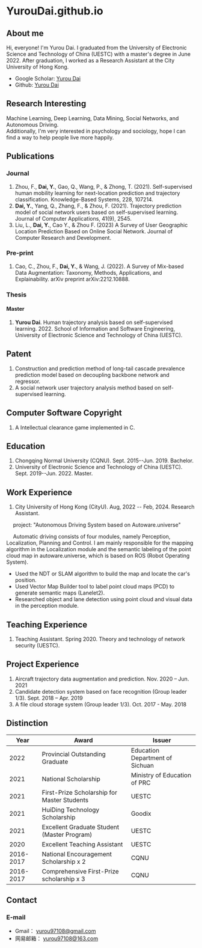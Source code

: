 # YurouDai.github.io

## About me
Hi, everyone! I'm Yurou Dai. I graduated from the University of Electronic Science and Technology of China (UESTC) with a master's degree in June 2022. After graduation, I worked as a Research Assistant at the City University of Hong Kong.

* Google Scholar: [Yurou Dai](https://scholar.google.com/citations?user=PdnyfV0AAAAJ&hl=zh-CN)
* Github: [Yurou Dai](https://github.com/ddcreating)

## Research Interesting
Machine Learning, Deep Learning, Data Mining, Social Networks, and Autonomous Driving.   
Additionally, I'm very interested in psychology and sociology, hope I can find a way to help people live more happily.

## Publications
### Journal
1. Zhou, F., **Dai, Y.**, Gao, Q., Wang, P., & Zhong, T. (2021). Self-supervised human mobility learning for next-location prediction and trajectory classification. Knowledge-Based Systems, 228, 107214. 
2. **Dai, Y.**, Yang, Q., Zhang, F., & Zhou, F. (2021). Trajectory prediction model of social network users based on self-supervised learning. Journal of Computer Applications, 41(9), 2545. 
3. Liu, L., **Dai, Y.**, Cao Y., & Zhou F. (2023) A Survey of User Geographic Location Prediction Based on Online Social Network. Journal of Computer Research and Development. 

### Pre-print
1. Cao, C., Zhou, F., **Dai, Y.**, & Wang, J. (2022). A Survey of Mix-based Data Augmentation: Taxonomy, Methods, Applications, and Explainability. arXiv preprint arXiv:2212.10888.

### Thesis
#### Master
1. **Yurou Dai**. Human trajectory analysis based on self-supervised learning. 2022. School of Information and Software Engineering, University of Electronic Science and Technology of China (UESTC).

## Patent
1. Construction and prediction method of long-tail cascade prevalence prediction model based on decoupling backbone network and regressor.
2. A social network user trajectory analysis method based on self-supervised learning.

## Computer Software Copyright
1. A Intellectual clearance game implemented in C.

## Education
1. Chongqing Normal University (CQNU). Sept. 2015--Jun. 2019. Bachelor.
2. University of Electronic Science and Technology of China (UESTC). Sept. 2019--Jun. 2022. Master.

## Work Experience
1. City University of Hong Kong (CityU). Aug, 2022 -- Feb, 2024. Research Assistant.

&emsp; project: "Autonomous Driving System based on Autoware.universe"

&emsp; Automatic driving consists of four modules, namely Perception, Localization, Planning and Control. 
I am mainly responsible for the mapping algorithm in the Localization module and the semantic labeling 
of the point cloud map in autoware.universe, which is based on ROS (Robot Operating System). 

* Used the NDT or SLAM algorithm to build the map and locate the car's position. 
* Used Vector Map Builder tool to label point cloud maps (PCD) to generate semantic maps (Lanelet2). 
* Researched object and lane detection using point cloud and visual data in the perception module.

## Teaching Experience
1. Teaching Assistant. Spring 2020. Theory and technology of network security (UESTC).

## Project Experience
1. Aircraft trajectory data augmentation and prediction. Nov. 2020 – Jun. 2021     
2. Candidate detection system based on face recognition (Group leader 1/3). Sept. 2018  –  Apr. 2019
3. A file cloud storage system (Group leader 1/3). Oct. 2017 - May. 2018

## Distinction
|  Year  |  Award  |  Issuer  |
|  ----  | ----  | ----  |
| 2022 | Provincial Outstanding Graduate | Education Department of Sichuan |
| 2021 | National Scholarship | Ministry of Education of PRC |
| 2021 | First-Prize Scholarship for Master Students | UESTC |
| 2021 | HuiDing Technology Scholarship | Goodix |
| 2021 | Excellent Graduate Student (Master Program) | UESTC |
| 2020 | Excellent Teaching Assistant | UESTC |
| 2016-2017 | National Encouragement Scholarship x 2 | CQNU |
| 2016-2017 | Comprehensive First-Prize scholarship x 3 | CQNU |

## Contact
### E-mail
* Gmail： yurou97108@gmail.com
* 网易邮箱： yurou97108@163.com

